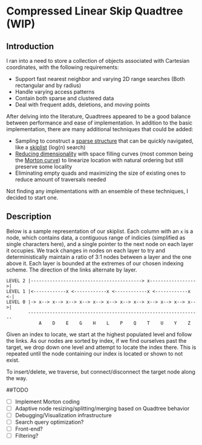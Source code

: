 # Compressed Linear Skip Quadtree (WIP)

## Introduction
I ran into a need to store a collection of objects associated with Cartesian coordinates, with the following requirements:

* Support fast nearest neighbor and varying 2D range searches (Both rectangular and by radius)
* Handle varying access patterns
* Contain both sparse and clustered data
* Deal with frequent adds, deletions, and *moving* points

After delving into the literature, Quadtrees appeared to be a good balance between performance and ease of implementation. In addition to the basic implementation, there are many additional techniques that could be added:

* Sampling to construct a [sparse structure](http://citeseerx.ist.psu.edu/viewdoc/download?doi=10.1.1.83.7687&rep=rep1&type=pdf) that can be quickly navigated, like a [skiplist](https://en.wikipedia.org/wiki/Skip_list) (log(n) search)
* [Reducing dimensionality](https://www.cs.umd.edu/class/fall2020/cmsc420-0301/files/quad.pdf) with space filling curves (most common being the [Morton curve](https://en.wikipedia.org/wiki/Z-order_curve)) to linearize location with natural ordering but still preserve some locality
* Eliminating empty quads and maximizing the size of existing ones to reduce amount of traversals needed


Not finding any implementations with an ensemble of these techniques, I decided to start one. 

## Description
Below is a sample representation of our skiplist. Each column with an `x` is a node, which contains data, a contiguous range of indicies (simplified as single characters here), and a single pointer to the next node on each layer it occupies. We track changes in nodes on each layer to try and deterministically maintain a ratio of 3:1 nodes between a layer and the one above it. Each layer is bounded at the extremes of our chosen indexing scheme. The direction of the links alternate by layer. 
```
LEVEL 2 |-----------------------------------------> x----------------->|
LEVEL 1 |<------------x <------------x <------------x <------------x <-|
LEVEL 0 |-> x--> x--> x--> x--> x--> x--> x--> x--> x--> x--> x--> x-->|
        ----------------------------------------------------------------
            A    D    E    G    H    L    P    Q    T    U    Y    Z 
```
Given an index to locate, we start at the highest populated level and follow the links. As our nodes are sorted by index, if we find ourselves past the target, we drop down one level and attempt to locate the index there. This is repeated until the node containing our index is located or shown to not exist. 

To insert/delete, we traverse, but connect/disconnect the target node along the way. 

##TODO
- [ ] Implement Morton coding
- [ ] Adaptive node resizing/splitting/merging based on Quadtree behavior
- [ ] Debugging/Visualization infrastructure
- [ ] Search query optimization?
- [ ] Front-end? 
- [ ] Filtering? 